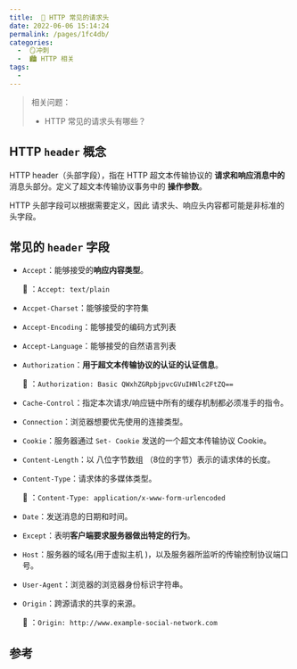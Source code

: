 ```yaml
---
title:  🍏 HTTP 常见的请求头
date: 2022-06-06 15:14:24
permalink: /pages/1fc4db/
categories:
  -  🪞冲刺
  -  🏙 HTTP 相关
tags:
  - 
---
```

> 相关问题：
>
> + HTTP 常见的请求头有哪些？

## HTTP `header` 概念

HTTP header（头部字段），指在 HTTP 超文本传输协议的 **请求和响应消息中的** 消息头部分。定义了超文本传输协议事务中的 **操作参数**。

HTTP 头部字段可以根据需要定义，因此 请求头、响应头内容都可能是非标准的头字段。



## 常见的 `header` 字段



+ `Accept`：能够接受的**响应内容类型**。

  🌰 ：`Accept: text/plain`

+ `Accpet-Charset`：能够接受的字符集

+ `Accept-Encoding`：能够接受的编码方式列表

+ `Accept-Language`：能够接受的自然语言列表



+ `Authorization`：**用于超文本传输协议的认证的认证信息**。

  🌰 ：`Authorization: Basic QWxhZGRpbjpvcGVuIHNlc2FtZQ==`



+ `Cache-Control`：指定本次请求/响应链中所有的缓存机制都必须准手的指令。
+ `Connection`：浏览器想要优先使用的连接类型。
+ `Cookie`：服务器通过 `Set- Cookie` 发送的一个超文本传输协议 Cookie。



+ `Content-Length`：以 八位字节数组 （8位的字节）表示的请求体的长度。

+ `Content-Type`：请求体的多媒体类型。

  🌰 ：`Content-Type: application/x-www-form-urlencoded`



+ `Date`：发送消息的日期和时间。



+ `Except`：表明**客户端要求服务器做出特定的行为**。

+ `Host`：服务器的域名(用于虚拟主机 )，以及服务器所监听的传输控制协议端口号。

+ `User-Agent`：浏览器的浏览器身份标识字符串。

+ `Origin`：跨源请求的共享的来源。

  🌰 ：`Origin: http://www.example-social-network.com`





## 参考